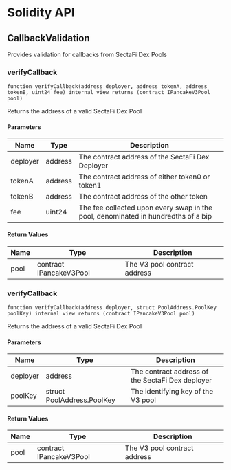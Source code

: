# Solidity API

## CallbackValidation

Provides validation for callbacks from SectaFi Dex Pools

### verifyCallback

```solidity
function verifyCallback(address deployer, address tokenA, address tokenB, uint24 fee) internal view returns (contract IPancakeV3Pool pool)
```

Returns the address of a valid SectaFi Dex Pool

#### Parameters

| Name | Type | Description |
| ---- | ---- | ----------- |
| deployer | address | The contract address of the SectaFi Dex Deployer |
| tokenA | address | The contract address of either token0 or token1 |
| tokenB | address | The contract address of the other token |
| fee | uint24 | The fee collected upon every swap in the pool, denominated in hundredths of a bip |

#### Return Values

| Name | Type | Description |
| ---- | ---- | ----------- |
| pool | contract IPancakeV3Pool | The V3 pool contract address |

### verifyCallback

```solidity
function verifyCallback(address deployer, struct PoolAddress.PoolKey poolKey) internal view returns (contract IPancakeV3Pool pool)
```

Returns the address of a valid SectaFi Dex Pool

#### Parameters

| Name | Type | Description |
| ---- | ---- | ----------- |
| deployer | address | The contract address of the SectaFi Dex deployer |
| poolKey | struct PoolAddress.PoolKey | The identifying key of the V3 pool |

#### Return Values

| Name | Type | Description |
| ---- | ---- | ----------- |
| pool | contract IPancakeV3Pool | The V3 pool contract address |

